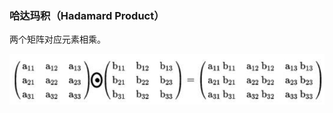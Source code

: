 ### 哈达玛积（Hadamard Product）

两个矩阵对应元素相乘。

![image-20230314165713883](./pic/image-20230314165713883.png)